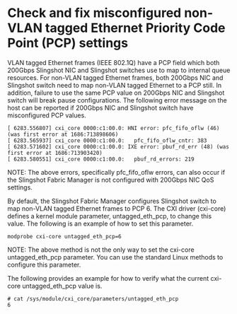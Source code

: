 
# Check and fix misconfigured non-VLAN tagged Ethernet Priority Code Point (PCP) settings

VLAN tagged Ethernet frames (IEEE 802.1Q) have a PCP field which both 200Gbps Slingshot NIC
and Slingshot switches use to map to internal queue resources. For non-VLAN tagged Ethernet
frames, both 200Gbps NIC and Slingshot switch need to map non-VLAN tagged Ethernet to a PCP
still. In addition, failure to use the same PCP value on 200Gbps NIC and Slingshot switch
will break pause configurations. The following error message on the host can
be reported if 200Gbps NIC and Slingshot switch have misconfigured PCP values.

```screen
[ 6283.556807] cxi_core 0000:c1:00.0: HNI error: pfc_fifo_oflw (46) (was first error at 1686:713898606)
[ 6283.565937] cxi_core 0000:c1:00.0:   pfc_fifo_oflw_cntr: 383
[ 6283.571602] cxi_core 0000:c1:00.0: IXE error: pbuf_rd_err (48) (was first error at 1686:713903420)
[ 6283.580551] cxi_core 0000:c1:00.0:   pbuf_rd_errors: 219
```

NOTE: The above errors, specifically pfc\_fifo\_oflw errors, can also occur if
the Slingshot Fabric Manager is not configured with 200Gbps NIC QoS settings.

By default, the Slingshot Fabric Manager configures Slingshot switch to map non-VLAN
tagged Ethernet frames to PCP 6. The CXI driver (cxi-core) defines a kernel
module parameter, untagged\_eth\_pcp, to change this value. The following is an
example of how to set this parameter.

```screen
modprobe cxi-core untagged_eth_pcp=6
```

NOTE: The above method is not the only way to set the cxi-core untagged\_eth\_pcp
parameter. You can use the standard Linux methods to configure this parameter.

The following provides an example for how to verify what the current cxi-core
untagged\_eth\_pcp value is.

```screen
# cat /sys/module/cxi_core/parameters/untagged_eth_pcp
6
```
